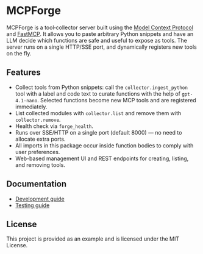 <!--- README for MCPForge -->

# MCPForge

MCPForge is a tool‑collector server built using the [Model Context Protocol](https://modelcontextprotocol.org/)
and [FastMCP](https://github.com/modelcontextprotocol/fastmcp).
It allows you to paste arbitrary Python snippets and have an LLM decide which functions
are safe and useful to expose as tools.  The server runs on a single HTTP/SSE port, and
dynamically registers new tools on the fly.

## Features

- Collect tools from Python snippets: call the `collector.ingest_python` tool with a label
  and code text to curate functions with the help of `gpt-4.1-nano`.  Selected functions
  become new MCP tools and are registered immediately.
- List collected modules with `collector.list` and remove them with `collector.remove`.
- Health check via `forge_health`.
- Runs over SSE/HTTP on a single port (default 8000) — no need to allocate extra ports.
- All imports in this package occur inside function bodies to comply with
  user preferences.
- Web-based management UI and REST endpoints for creating, listing, and
  removing tools.

## Documentation

- [Development guide](development.md)
- [Testing guide](testing.md)

## License

This project is provided as an example and is licensed under the MIT License.
